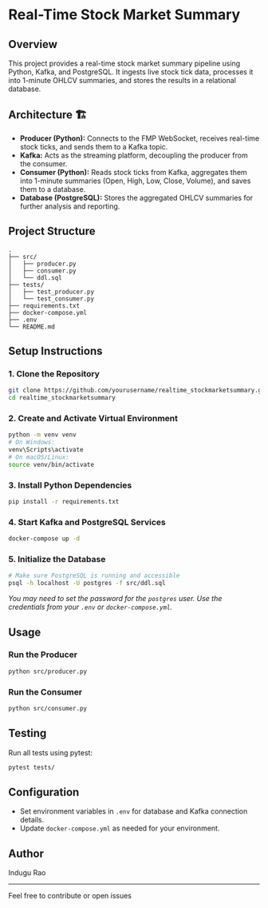 # Real-Time Stock Market Summary

## Overview

This project provides a real-time stock market summary pipeline using Python, Kafka, and PostgreSQL. It ingests live stock tick data, processes it into 1-minute OHLCV summaries, and stores the results in a relational database.

## Architecture 🏗️

- **Producer (Python):** Connects to the FMP WebSocket, receives real-time stock ticks, and sends them to a Kafka topic.
- **Kafka:** Acts as the streaming platform, decoupling the producer from the consumer.
- **Consumer (Python):** Reads stock ticks from Kafka, aggregates them into 1-minute summaries (Open, High, Low, Close, Volume), and saves them to a database.
- **Database (PostgreSQL):** Stores the aggregated OHLCV summaries for further analysis and reporting.

## Project Structure

```
.
├── src/
│   ├── producer.py
│   ├── consumer.py
│   └── ddl.sql
├── tests/
│   ├── test_producer.py
│   └── test_consumer.py
├── requirements.txt
├── docker-compose.yml
├── .env
└── README.md
```

## Setup Instructions

### 1. Clone the Repository

```sh
git clone https://github.com/yourusername/realtime_stockmarketsummary.git
cd realtime_stockmarketsummary
```

### 2. Create and Activate Virtual Environment

```sh
python -m venv venv
# On Windows:
venv\Scripts\activate
# On macOS/Linux:
source venv/bin/activate
```

### 3. Install Python Dependencies

```sh
pip install -r requirements.txt
```

### 4. Start Kafka and PostgreSQL Services

```sh
docker-compose up -d
```

### 5. Initialize the Database

```sh
# Make sure PostgreSQL is running and accessible
psql -h localhost -U postgres -f src/ddl.sql
```
*You may need to set the password for the `postgres` user. Use the credentials from your `.env` or `docker-compose.yml`.*

## Usage

### Run the Producer

```sh
python src/producer.py
```

### Run the Consumer

```sh
python src/consumer.py
```

## Testing

Run all tests using pytest:

```sh
pytest tests/
```

## Configuration

- Set environment variables in `.env` for database and Kafka connection details.
- Update `docker-compose.yml` as needed for your environment.

## Author

Indugu Rao

---

Feel free to contribute or open issues